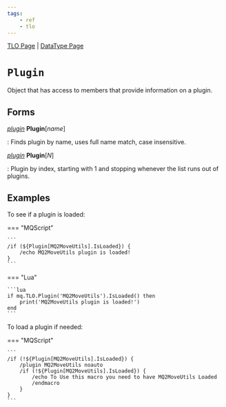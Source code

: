 ```yaml
---
tags:
    - ref
    - tlo
---
```

[TLO Page](../top-level-objects/tlo-list.md) | [DataType Page](../data-types/datatype-list.md)
# `Plugin`

Object that has access to members that provide information on a plugin.

## Forms

[_plugin_][plugin] **Plugin**[_name_]

:   Finds plugin by name, uses full name match, case insensitive.

[_plugin_][plugin] **Plugin**[_N_] 

:   Plugin by index, starting with 1 and stopping whenever the list runs out of plugins.


## Examples

To see if a plugin is loaded:

=== "MQScript"

    ```
    /if (${Plugin[MQ2MoveUtils].IsLoaded}) {
        /echo MQ2MoveUtils plugin is loaded!
    }
    ```

=== "Lua"

    ```lua
    if mq.TLO.Plugin('MQ2MoveUtils').IsLoaded() then
        print('MQ2MoveUtils plugin is loaded!')
    end
    ```

To load a plugin if needed:

=== "MQScript"

    ```
    /if (!${Plugin[MQ2MoveUtils].IsLoaded}) {
        /plugin MQ2MoveUtils noauto
        /if (!${Plugin[MQ2MoveUtils].IsLoaded}) {
            /echo To Use this macro you need to have MQ2MoveUtils Loaded
            /endmacro
        }
    }
    ```

[plugin]: ../data-types/datatype-plugin.md